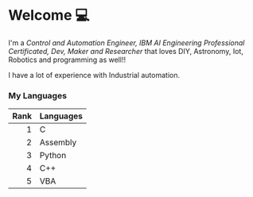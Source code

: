 # Welcome 💻

I'm a _Control and Automation Engineer, IBM AI Engineering Professional Certificated, Dev, Maker and Researcher_
that loves DIY, Astronomy, Iot, Robotics and programming as well!!

I have a lot of experience with Industrial automation.

### My Languages
| Rank | Languages     |
|-----:|---------------|
|     1|   C           |
|     2|   Assembly    |
|     3|   Python      |
|     4|   C++         |
|     5|   VBA       |


<!--
**mr-icaro/mr-icaro** is a ✨ _special_ ✨ repository because its `README.md` (this file) appears on your GitHub profile.

Here are some ideas to get you started:

- 🔭 I’m currently working on ...
- 🌱 I’m currently learning ...
- 👯 I’m looking to collaborate on ...
- 🤔 I’m looking for help with ...
- 💬 Ask me about ...
- 📫 How to reach me: ...
- 😄 Pronouns: ...
- ⚡ Fun fact: ...
-->
